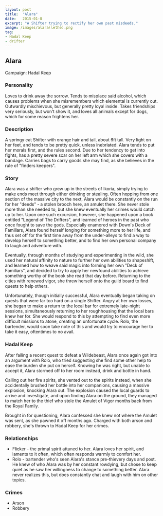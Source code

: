 ```yaml
---
layout: post
title:  "Alara"
date:   2015-01-8
excerpt: "A Shifter trying to rectify her own past misdeeds."
image: /images/alara(lethe).png
tag:
- Hadal Keep
- drifter
---
```


## Alara
Campaign: Hadal Keep

### Personality
Loves to drink away the sorrow. Tends to misplace said alcohol, which causes problems when she misremembers which elemental is currently out. Outwardly mischievous, but generally pretty loyal inside. Takes friendships very seriously, but won't show it, and loves all animals except for dogs, which for some reason frightens her.

### Description
A springy cat Shifter with orange hair and tail, about 6ft tall. Very light on her feet, and tends to be pretty quick, unless inebriated. Alara tends to put her morals first, and the rules second. Due to her tendency to get into fights, has a pretty severe scar on her left arm which she covers with a bandage. Carries bags to carry goods she may find, as she believes in the rule of "finders keepers".


### Story
Alara was a shifter who grew up in the streets of Ikoria, simply trying to make ends meet through either drinking or stealing. Often hopping from one section of the massive city to the next, Alara would be constantly on the run for her "deeds" - a stolen brooch here, an amulet there. She never stole more than she needed to, but she knew eventually her crimes would catch up to her. Upon one such excursion, however, she happened upon a book entitled "Legend of The Drifters", and learned of heroes in the past who once fought to save the gods. Especially enamored with Down's Deck of Familiars, Alara found herself longing for something more to her life, and thus set off for the first time away from the under-alleys to find a way to develop herself to something better, and to find her own personal company to laugh and adventure with.

Eventually, through months of studying and experimenting in the wild, she used her natural affinity to nature to further her own abilities to shapeshift, and learned how to weave said magic into forming her own "Deck of Familiars", and decided to try to apply her newfound abilities to achieve something worthy of the book she read that day before. Returning to the cities with renewed vigor, she threw herself onto the guild board to find quests to help others.

Unfortunately, though initially successful, Alara eventually began taking on quests that were far too hard on a single Shifter. Angry at her own losses, she began to make a return to the local bar for extremely late-night sessions, simultaneously returning to her roughhousing that the local bars knew her for. She would respond to this by attempting to find even more difficult missions to atone, creating an unfortunate cycle. Rolo, the bartender, would soon take note of this and would try to encourage her to take it easy, oftentimes to no avail.




### Hadal Keep
After failing a recent quest to defeat a Wildebeast, Alara once again got into an argument with Rolo, who tried suggesting she find some other help to ease the burden she put on herself. Knowing he was right, but unable to accept it, Alara stormed off to her room instead, drink and bottle in hand.

Calling out her fire spirits, she vented out to the spirits instead, when she accidentally brushed her bottle into her companions, causing a massive explosion, knocking Alara out. The explosion caused the local guards to arrive and investigate, and upon finding Alara on the ground, they managed to match her to the thief who stole the Amulet of Vigor months back from the Royal Family.

Brought in for questioning, Alara confessed she knew not where the Amulet was sent, as she pawned it off months ago. Charged with both arson and robbery, she's thrown to Hadal Keep for her crimes.

### Relationships
- Flicker - the primal spirit attuned to her. Alara loves her spirit, and laments to it often, which often responds warmly to comfort her.
- Rolo - bartender who's seen Alara's stance pre-thievery days and post. He knew of who Alara was by her constant rowdying, but chose to keep quiet as he saw her willingness to change to something better. Alara never realizes this, but does constantly chat and laugh with him on other topics.

### Crimes
- Arson
- Robbery
